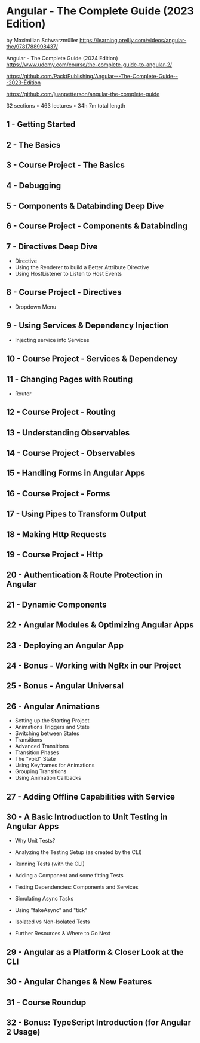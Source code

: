 # Angular - The Complete Guide (2023 Edition)
by Maximilian Schwarzmüller
https://learning.oreilly.com/videos/angular-the/9781788998437/

Angular - The Complete Guide (2024 Edition)
https://www.udemy.com/course/the-complete-guide-to-angular-2/

https://github.com/PacktPublishing/Angular---The-Complete-Guide---2023-Edition

https://github.com/juanpetterson/angular-the-complete-guide

32 sections • 463 lectures • 34h 7m total length

## 1 - Getting Started

## 2 - The Basics

## 3 - Course Project - The Basics

## 4 - Debugging

## 5 - Components & Databinding Deep Dive

## 6 - Course Project - Components & Databinding

## 7 - Directives Deep Dive

- Directive
- Using the Renderer to build a Better Attribute Directive
- Using HostListener to Listen to Host Events

## 8 - Course Project - Directives

- Dropdown Menu

## 9 - Using Services & Dependency Injection

- Injecting service into Services

## 10 - Course Project - Services & Dependency

## 11 - Changing Pages with Routing

- Router

## 12 - Course Project - Routing

## 13 - Understanding Observables

## 14 - Course Project - Observables

## 15 - Handling Forms in Angular Apps

## 16 - Course Project - Forms

## 17 - Using Pipes to Transform Output

## 18 - Making Http Requests

## 19 - Course Project - Http

## 20 - Authentication & Route Protection in Angular

## 21 - Dynamic Components

## 22 - Angular Modules & Optimizing Angular Apps

## 23 - Deploying an Angular App

## 24 - Bonus - Working with NgRx in our Project

## 25 - Bonus - Angular Universal

## 26 - Angular Animations

- Setting up the Starting Project
- Animations Triggers and State
- Switching between States
- Transitions
- Advanced Transitions
- Transition Phases
- The "void" State
- Using Keyframes for Animations
- Grouping Transitions
- Using Animation Callbacks

## 27 - Adding Offline Capabilities with Service

## 30 - A Basic Introduction to Unit Testing in Angular Apps

- Why Unit Tests?

- Analyzing the Testing Setup (as created by the CLI)

- Running Tests (with the CLI)

- Adding a Component and some fitting Tests

- Testing Dependencies: Components and Services

- Simulating Async Tasks

- Using "fakeAsync" and "tick"

- Isolated vs Non-Isolated Tests

- Further Resources & Where to Go Next

## 29 - Angular as a Platform & Closer Look at the CLI

## 30 - Angular Changes & New Features

## 31 - Course Roundup

## 32 - Bonus: TypeScript Introduction (for Angular 2 Usage)
